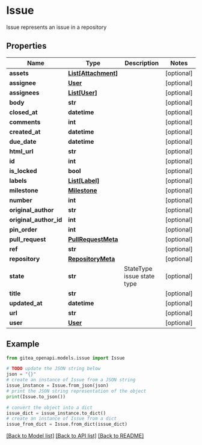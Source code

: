 # Issue

Issue represents an issue in a repository

## Properties

Name | Type | Description | Notes
------------ | ------------- | ------------- | -------------
**assets** | [**List[Attachment]**](Attachment.md) |  | [optional] 
**assignee** | [**User**](User.md) |  | [optional] 
**assignees** | [**List[User]**](User.md) |  | [optional] 
**body** | **str** |  | [optional] 
**closed_at** | **datetime** |  | [optional] 
**comments** | **int** |  | [optional] 
**created_at** | **datetime** |  | [optional] 
**due_date** | **datetime** |  | [optional] 
**html_url** | **str** |  | [optional] 
**id** | **int** |  | [optional] 
**is_locked** | **bool** |  | [optional] 
**labels** | [**List[Label]**](Label.md) |  | [optional] 
**milestone** | [**Milestone**](Milestone.md) |  | [optional] 
**number** | **int** |  | [optional] 
**original_author** | **str** |  | [optional] 
**original_author_id** | **int** |  | [optional] 
**pin_order** | **int** |  | [optional] 
**pull_request** | [**PullRequestMeta**](PullRequestMeta.md) |  | [optional] 
**ref** | **str** |  | [optional] 
**repository** | [**RepositoryMeta**](RepositoryMeta.md) |  | [optional] 
**state** | **str** | StateType issue state type | [optional] 
**title** | **str** |  | [optional] 
**updated_at** | **datetime** |  | [optional] 
**url** | **str** |  | [optional] 
**user** | [**User**](User.md) |  | [optional] 

## Example

```python
from gitea_openapi.models.issue import Issue

# TODO update the JSON string below
json = "{}"
# create an instance of Issue from a JSON string
issue_instance = Issue.from_json(json)
# print the JSON string representation of the object
print(Issue.to_json())

# convert the object into a dict
issue_dict = issue_instance.to_dict()
# create an instance of Issue from a dict
issue_from_dict = Issue.from_dict(issue_dict)
```
[[Back to Model list]](../README.md#documentation-for-models) [[Back to API list]](../README.md#documentation-for-api-endpoints) [[Back to README]](../README.md)


